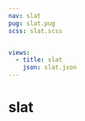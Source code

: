 ```yaml
---
nav: slat
pug: slat.pug
scss: slat.scss


views:
  - title: slat
    json: slat.json
---
```


# slat
